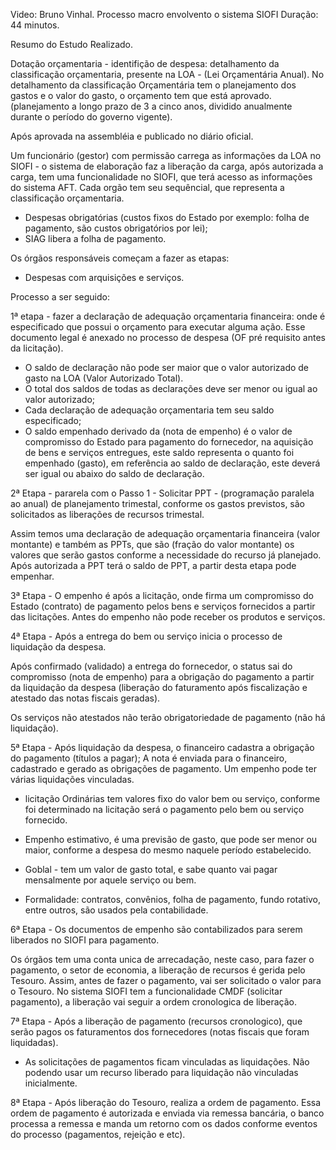 Video: Bruno Vinhal.
Processo macro envolvento o sistema SIOFI
Duração: 44 minutos.

Resumo do Estudo Realizado.

Dotação orçamentaria - identifição de despesa: detalhamento da classificação orçamentaria, presente na LOA - (Lei Orçamentária Anual).
No detalhamento da classificação Orçamentária tem o planejamento dos gastos e o valor do gasto, o orçamento tem que está aprovado. (planejamento a longo prazo de 3 a cinco anos, dividido anualmente durante o período do governo vigente).

Após aprovada na assembléia e publicado no diário oficial.

Um funcionário (gestor) com permissão carrega as informações da LOA no SIOFI - o sistema de elaboração faz a liberação da carga, após autorizada a carga, tem uma funcionalidade no SIOFI, que terá acesso as informações do sistema AFT. Cada orgão tem seu sequêncial, que representa a classificação orçamentaria.

- Despesas obrigatórias (custos fixos do Estado por exemplo: folha de pagamento, são custos obrigatórios por lei); 
- SIAG libera a folha de pagamento.

Os órgãos responsáveis começam a fazer as etapas:

- Despesas com arquisições e serviços.

Processo a ser seguido:

1ª etapa - fazer a declaração de adequação orçamentaria financeira: onde é especificado que possui o orçamento para executar alguma ação. 
Esse documento legal é anexado no processo de despesa (OF pré requisito antes da licitação).

- O saldo de declaração não pode ser maior que o valor autorizado de gasto na LOA (Valor Autorizado Total).
- O total dos saldos de todas as declarações deve ser menor ou igual ao valor autorizado;
- Cada declaração de adequação orçamentaria tem seu saldo especificado;
- O saldo empenhado derivado da (nota de empenho) é  o valor  de compromisso do Estado para pagamento do fornecedor, na aquisição de bens e serviços entregues, este saldo representa o quanto foi empenhado (gasto), em referência ao saldo de declaração, este deverá ser igual ou abaixo do saldo de declaração.

2ª Etapa - pararela com o Passo 1 - Solicitar PPT - (programação paralela ao anual) de planejamento trimestal, conforme os gastos previstos, são solicitados as liberações de recursos trimestal.

Assim temos uma declaração de adequação orçamentaria financeira (valor montante) e também as PPTs, que são (fração do valor montante) os valores que serão gastos conforme a necessidade do recurso já planejado. Após autorizada a PPT terá o saldo de PPT, a partir desta etapa pode empenhar.

3ª Etapa - O empenho é após a licitação, onde firma um compromisso do Estado (contrato) de pagamento pelos bens e serviços fornecidos a partir das licitações. Antes do empenho não pode receber os produtos e serviços.

4ª Etapa - Após a entrega do bem ou serviço inicia o processo de liquidação da despesa.

Após confirmado (validado) a entrega do fornecedor, o status sai do compromisso (nota de empenho) para a obrigação do pagamento a partir da liquidação da despesa (liberação do faturamento após fiscalização e atestado das notas fiscais geradas).

Os serviços não atestados não terão obrigatoriedade de pagamento (não há liquidação).

5ª Etapa - Após liquidação da despesa, o financeiro cadastra a obrigação do pagamento (títulos a pagar);
A nota é enviada para o financeiro, cadastrado e gerado as obrigações de pagamento.
Um empenho pode ter várias liquidações vinculadas.

- licitação Ordinárias tem valores fixo do valor bem ou serviço, conforme foi determinado na licitação será o pagamento pelo bem ou serviço fornecido.

- Empenho estimativo, é uma previsão de gasto, que pode ser menor ou maior, conforme a despesa do mesmo naquele período estabelecido.

- Goblal - tem um valor de gasto total, e sabe quanto vai pagar mensalmente por aquele serviço ou bem.

- Formalidade: contratos, convênios, folha de pagamento, fundo rotativo, entre outros, são usados pela contabilidade.

6ª Etapa - Os documentos de empenho são contabilizados para serem liberados no SIOFI para pagamento.

Os órgãos tem uma conta unica de arrecadação, neste caso, para fazer o pagamento, o setor de economia, a liberação de recursos é gerida pelo Tesouro. 
Assim, antes de fazer o pagamento, vai ser solicitado o valor para o Tesouro. 
No sistema SIOFI tem a funcionalidade CMDF (solicitar pagamento), a liberação vai seguir a ordem cronologica de liberação.

7ª Etapa - Após a liberação de pagamento (recursos cronologico), que serão pagos os faturamentos dos fornecedores (notas fiscais que foram liquidadas). 

- As solicitações de pagamentos ficam vinculadas as liquidações. Não podendo usar um recurso liberado para liquidação não vinculadas inicialmente.

8ª Etapa - Após liberação do Tesouro, realiza a ordem de pagamento. Essa ordem de pagamento é autorizada e enviada via remessa bancária, o banco processa a remessa e manda um retorno com os dados conforme eventos do processo (pagamentos, rejeição e etc).






